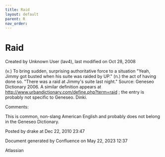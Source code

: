 ```yaml
---
title: Raid
layout: default
parent: R
nav_order:
---
```


# Raid

Created by  Unknown User (lav4), last modified on Oct 28, 2008

(v.) To bring sudden, surprising authoritative force to a situation &quot;Yeah, Jimmy got busted when his suite was raided by UP.&quot; (n.) the act of having done so. &quot;There was a raid at Jimmy's suite last night.&quot; Source: Geneseo Dictionary 2006. A similar definition appears at http://www.urbandictionary.com/define.php?term=raid ; the entry is probably not specific to Geneseo. Dinki.

Comments:

This is common, non-slang American English and probably does not belong in the Geneseo Dictionary.

Posted by drake at Dec 22, 2010 23:47

Document generated by Confluence on May 22, 2023 12:37

Atlassian
